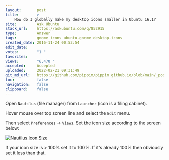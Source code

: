 ```yaml
---
layout:       post
title:        >
    How do I globally make my desktop icons smaller in Ubuntu 16.1?
site:         Ask Ubuntu
stack_url:    https://askubuntu.com/q/852915
type:         Answer
tags:         gnome icons ubuntu-gnome desktop-icons
created_date: 2016-11-24 00:53:54
edit_date:    
votes:        "1 "
favorites:    
views:        "6,470 "
accepted:     Accepted
uploaded:     2022-02-21 09:31:49
git_md_url:   https://github.com/pippim/pippim.github.io/blob/main/_posts/2016/2016-11-24-How-do-I-globally-make-my-desktop-icons-smaller-in-Ubuntu-16.1_.md
toc:          false
navigation:   false
clipboard:    false
---
```


Open `Nautilus` (file manager) from `Launcher` (icon is a filing cabinet).

Hover mouse over top screen line and select the `Edit` menu.

Then select `Preferences` -> `Views`. Set the icon size according to the screen below:

[![Nautilus Icon Size][1]][1]

If your icon size is > 100% set it to 100%. If it's already 100% then obviously set it less than that.


  [1]: https://i.stack.imgur.com/SI5uk.png
